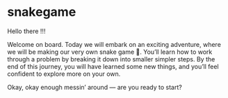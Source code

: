 # snakegame
Hello there !!!

Welcome on board. Today we will embark on an exciting adventure, where we will be making our very own snake game 🐍. You’ll learn how to work through a problem by breaking it down into smaller simpler steps. By the end of this journey, you will have learned some new things, and you’ll feel confident to explore more on your own.


Okay, okay enough messin’ around — are you ready to start?
